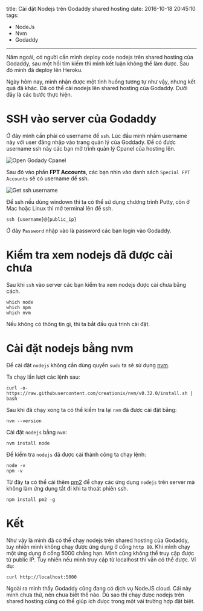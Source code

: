 title: Cài đặt Nodejs trên Godaddy shared hosting
date: 2016-10-18 20:45:10
tags:
  - NodeJs
  - Nvm
  - Godaddy
---

Năm ngoái, có người cần mình deploy code nodejs trên shared hosting của Godaddy, sau một hồi tìm kiếm thì mình kết luận không thể làm được. Sau đó mình đã deploy lên Heroku.

Ngày hôm nay, mình nhận được một tình huống tương tự như vậy, nhưng kết quả đã khác. Đã có thể cài nodejs lên shared hosting của Godaddy. Dưới đây là các bước thực hiện.

<!-- more -->

# SSH vào server của Godaddy

Ở đây mình cần phải có username để `ssh`. Lúc đầu mình nhầm username này với user đăng nhập vào trang quản lý của Goddady. Để có được username ssh này các bạn mở trình quản lý Cpanel của hosting lên.

![Open Godady Cpanel](/images/godaddy-open-cpanel.png)

Sau đó vào phần **FPT Accounts**, các bạn nhìn vào danh sách `Special FPT Accounts` sẽ có username để ssh.

![Get ssh username](/images/godaddy-get-ssh-user.png)

Để ssh nếu dùng windown thì ta có thể sử dụng chương trình Putty, còn ở Mac hoặc Linux thì mở terminal lên để ssh.

```
ssh {username}@{public_ip}
```

Ở đây `Password` nhập vào là password các bạn login vào Godaddy.

# Kiểm tra xem nodejs đã được cài chưa

Sau khi `ssh` vào server các bạn kiểm tra xem nodejs được cài chưa bằng cách.

```
which node
which npm
which nvm
```

Nếu không có thông tin gì, thì ta bắt đầu quá trình cài đặt.

# Cài đặt nodejs bằng nvm

Để cài đặt `nodejs` không cần dùng quyền `sudo` ta sẽ sử dụng [nvm](https://github.com/creationix/nvm).

Ta chạy lần lượt các lệnh sau:

```
curl -o- https://raw.githubusercontent.com/creationix/nvm/v0.32.0/install.sh | bash
```

Sau khi đã chạy xong ta có thể kiểm tra lại `nvm` đã được cài đặt bằng:

```
nvm --version
```

Cài đặt `nodejs` bằng `nvm`:

```
nvm install node
```

Để kiểm tra `nodejs` đã được cài thành công ta chạy lệnh:

```
node -v
npm -v
```

Từ đây ta có thể cài thêm [pm2](https://github.com/Unitech/pm2) để chạy các ứng dụng `nodejs` trên server mà không làm ứng dụng tắt đi khi ta thoát phiên ssh.

```
npm install pm2 -g
```

# Kết

Như vậy là mình đã có thể chạy nodejs trên shared hosting của Godaddy, tuy nhiên mình không chạy được ứng dụng ở cổng `http 80`. Khi mình chạy một ứng dụng ở cổng 5000 chẳng hạn. Mình cũng không thể truy cập được từ public IP. Tuy nhiên nếu mình truy cập từ localhost thì vẫn có thể được. Ví dụ:

```
curl http://localhost:5000
```

Ngoài ra mình thấy Godaddy cũng đang có dịch vụ NodeJS cloud. Cái này mình chưa thử, nên chưa biết thế nào. Dù sao thì chạy đưọc nodejs trên shared hosting cũng có thể giúp ích đưọc trong một vài trường hợp đặt biệt.